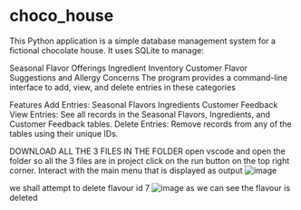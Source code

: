 # choco_house
This Python application is a simple database management system for a fictional chocolate house. It uses SQLite to manage:

Seasonal Flavor Offerings
Ingredient Inventory
Customer Flavor Suggestions and Allergy Concerns
The program provides a command-line interface to add, view, and delete entries in these categories

Features
Add Entries:
  Seasonal Flavors
  Ingredients
  Customer Feedback
View Entries:
  See all records in the Seasonal Flavors, Ingredients, and Customer Feedback tables.
Delete Entries:
  Remove records from any of the tables using their unique IDs.

DOWNLOAD ALL THE 3 FILES IN THE FOLDER
open vscode and open the folder so all the 3 files are in project
click on the run button on the top right corner.
Interact with the main menu that is displayed as output
![image](https://github.com/user-attachments/assets/76a66875-8e60-4419-b0b4-c1d47cc872f6)

we shall attempt to delete flavour id 7 
![image](https://github.com/user-attachments/assets/cc676de1-79cf-4a57-a8f0-3f7f0ebcac8b)
as we can see the flavour is deleted
